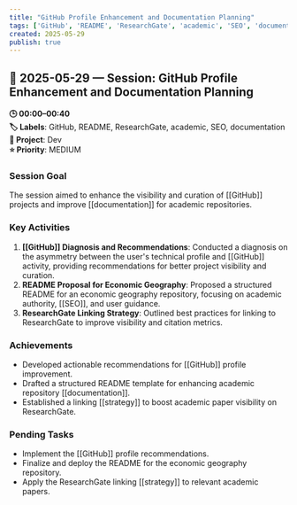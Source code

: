 ```yaml
---
title: "GitHub Profile Enhancement and Documentation Planning"
tags: ['GitHub', 'README', 'ResearchGate', 'academic', 'SEO', 'documentation']
created: 2025-05-29
publish: true
---
```


## 📅 2025-05-29 — Session: GitHub Profile Enhancement and Documentation Planning

**🕒 00:00–00:40**  
**🏷️ Labels**: GitHub, README, ResearchGate, academic, SEO, documentation  
**📂 Project**: Dev  
**⭐ Priority**: MEDIUM  


### Session Goal
The session aimed to enhance the visibility and curation of [[GitHub]] projects and improve [[documentation]] for academic repositories.

### Key Activities
1. **[[GitHub]] Diagnosis and Recommendations**: Conducted a diagnosis on the asymmetry between the user's technical profile and [[GitHub]] activity, providing recommendations for better project visibility and curation.
2. **README Proposal for Economic Geography**: Proposed a structured README for an economic geography repository, focusing on academic authority, [[SEO]], and user guidance.
3. **ResearchGate Linking Strategy**: Outlined best practices for linking to ResearchGate to improve visibility and citation metrics.

### Achievements
- Developed actionable recommendations for [[GitHub]] profile improvement.
- Drafted a structured README template for enhancing academic repository [[documentation]].
- Established a linking [[strategy]] to boost academic paper visibility on ResearchGate.

### Pending Tasks
- Implement the [[GitHub]] profile recommendations.
- Finalize and deploy the README for the economic geography repository.
- Apply the ResearchGate linking [[strategy]] to relevant academic papers.
